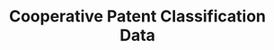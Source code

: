 ---
layout: default
bigquery: https://console.cloud.google.com/bigquery?p=patents-public-data&d=cpc&page=dataset
citation: '“Cooperative Patent Classification” by the EPO and USPTO, for public use. '
contributors: EPO, USPTO
cost: None
description: Cooperative Patent Classification Data contains the scheme and definitions
  of the Cooperative Patent Classification system for classifying patent documents.
  The CPC is the result of a partnership between the EPO and the USPTO in their joint
  effort to develop a common, internationally compatible classification system for
  technical documents, in particular patent publications, which will be used by both
  offices in the patent granting process
documentation: https://www.cooperativepatentclassification.org/cpcSchemeAndDefinitions
last_edit: 04/11/2022, 18:57:21
location: https://www.cooperativepatentclassification.org/index
maintained_by: USPTO, EPO
schema_fields:
- symbol
- ipc_concordant
- breakdown_code
- sizeCache
- informativeReferences
- definition
- titlePart
- dateRevised
- glossary
- children
- ipcConcordant
- title_part
- residualReferences
- residual_references
- parents
- application_references
- notAllocatable
- breakdownCode
- applicationReferences
- level
- synonyms
- titleFull
- not_allocatable
- date_revised
- limiting_references
- child_groups
- title_full
- childGroups
- additional_only
- informative_references
- limitingReferences
- status
shortname: cooperative_patent_classification
tags:
- patents
- science
title: Cooperative Patent Classification Data
uuid: 984374a7-16e9-4b35-9445-458daceb01bf
---